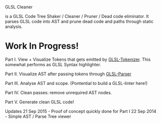 GLSL Cleaner

is a GLSL Code Tree Shaker / Cleaner / Pruner / Dead code eliminator. It parses GLSL code into AST and prune dead code and paths through static analysis.

# Work In Progress!

Part I. View + Visualize Tokens that gets emitted by [GLSL-Tokenizer](https://github.com/stackgl/glsl-tokenizer/). This somewhat performs as GLSL Syntax highlighter.

Part II. Visualize AST after passing tokens through [GLSL-Parser]()

Part III. Analyse AST and scope. (Pontential to build a GLSL-linter here!)

Part IV. Clean passes: remove unrequired AST nodes.

Part V. Generate clean GLSL code!

Updates
21 Sep 2015 - Proof of concept quickly done for Part I
22 Sep 2014 - Simple AST / Parse Tree viewer
